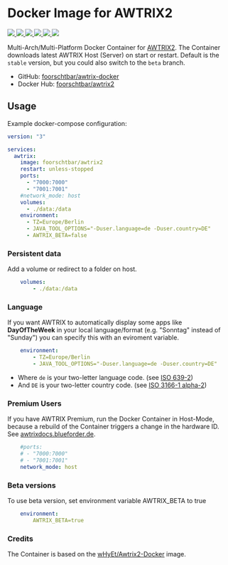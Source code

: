 # Docker Image for AWTRIX2

[
  ![](https://img.shields.io/docker/v/foorschtbar/awtrix2?style=plastic&sort=date)
  ![](https://img.shields.io/docker/pulls/foorschtbar/awtrix2?style=plastic)
  ![](https://img.shields.io/docker/stars/foorschtbar/awtrix2?style=plastic)
  ![](https://img.shields.io/docker/image-size/foorschtbar/awtrix2?style=plastic)
  ![](https://img.shields.io/github/workflow/status/foorschtbar/awtrix2-docker/CI%20Workflow?style=plastic)
](https://hub.docker.com/repository/docker/foorschtbar/awtrix2)
[
  ![](https://img.shields.io/github/last-commit/foorschtbar/awtrix2-docker?style=plastic)
](https://github.com/foorschtbar/awtrix2-docker)

Multi-Arch/Multi-Platform Docker Container for [AWTRIX2](https://blueforcer.de/2019/01/04/awtrix-2-0/). The Container downloads latest AWTRIX Host (Server) on start or restart. Default is the `stable` version, but you could also switch to the `beta` branch.

* GitHub: [foorschtbar/awtrix-docker](https://github.com/foorschtbar/awtrix-docker)
* Docker Hub: [foorschtbar/awtrix2](https://hub.docker.com/r/foorschtbar/awtrix2)

## Usage

Example docker-compose configuration:

```yml
version: "3"

services:
  awtrix:
    image: foorschtbar/awtrix2
    restart: unless-stopped
    ports:
      - "7000:7000"
      - "7001:7001"
    #network_mode: host
    volumes:
      - ./data:/data
    environment:
      - TZ=Europe/Berlin
      - JAVA_TOOL_OPTIONS="-Duser.language=de -Duser.country=DE"
      - AWTRIX_BETA=false
```

### Persistent data
Add a volume or redirect to a folder on host.

```yml
    volumes:
        - ./data:/data
```

### Language

If you want AWTRIX to automatically display some apps like **DayOfTheWeek** in your local language/format (e.g. "Sonntag" instead of "Sunday") you can specify this with an eviroment variable.

```yml
    environment:
        - TZ=Europe/Berlin
        - JAVA_TOOL_OPTIONS="-Duser.language=de -Duser.country=DE"
```

* Where `de` is your two-letter language code. (see [ISO 639-2](https://en.wikipedia.org/wiki/List_of_ISO_639-1_codes))  
* And `DE` is your two-letter country code. (see [ISO 3166-1 alpha-2](https://en.wikipedia.org/wiki/ISO_3166-1_alpha-2))

### Premium Users

If you have AWTRIX Premium, run the Docker Container in Host-Mode, because a rebuild of the Container triggers a change in the hardware ID. See [awtrixdocs.blueforder.de](https://awtrixdocs.blueforcer.de/#/de-de/premium?id=fehlerbehebung).

```yml
    #ports:
    # - "7000:7000"
    # - "7001:7001"
    network_mode: host
```

### Beta versions

To use beta version, set environment variable AWTRIX_BETA to true

```yml
    environment:
        AWTRIX_BETA=true
```

### Credits

The Container is based on the [wHyEt/Awtrix2-Docker](https://github.com/wHyEt/Awtrix2-Docker) image.